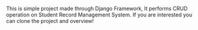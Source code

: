 This is simple project made through Django Framework, It performs CRUD operation on Student Record Management System. If you are interested you can clone the project and overview!